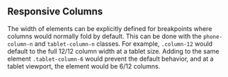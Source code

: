 ## Responsive Columns

The width of elements can be explicitly defined for breakpoints where columns would normally fold by default. This can be done with the `phone-column-n` and `tablet-column-n` classes. For example, `.column-12` would default to the full 12/12 column width at a tablet size. Adding to the same element `.tablet-column-6` would prevent the default behavior, and at a tablet viewport, the element would be 6/12 columns.
